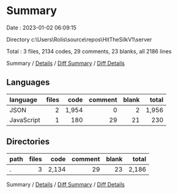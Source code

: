# Summary

Date : 2023-01-02 06:09:15

Directory c:\\Users\\Rolis\\source\\repos\\HitTheSilkV1\\server

Total : 3 files,  2134 codes, 29 comments, 23 blanks, all 2186 lines

Summary / [Details](details.md) / [Diff Summary](diff.md) / [Diff Details](diff-details.md)

## Languages
| language | files | code | comment | blank | total |
| :--- | ---: | ---: | ---: | ---: | ---: |
| JSON | 2 | 1,954 | 0 | 2 | 1,956 |
| JavaScript | 1 | 180 | 29 | 21 | 230 |

## Directories
| path | files | code | comment | blank | total |
| :--- | ---: | ---: | ---: | ---: | ---: |
| . | 3 | 2,134 | 29 | 23 | 2,186 |

Summary / [Details](details.md) / [Diff Summary](diff.md) / [Diff Details](diff-details.md)